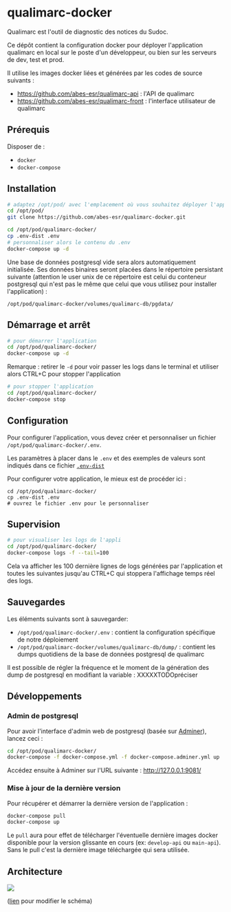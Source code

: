 # qualimarc-docker

Qualimarc est l'outil de diagnostic des notices du Sudoc.

Ce dépôt contient la configuration docker pour déployer l'application qualimarc en local sur le poste d'un développeur, ou bien sur les serveurs de dev, test et prod. 

Il utilise les images docker liées et générées par les codes de source suivants :
- https://github.com/abes-esr/qualimarc-api : l'API de qualimarc
- https://github.com/abes-esr/qualimarc-front : l'interface utilisateur de qualimarc


## Prérequis

Disposer de :
- ``docker``
- ``docker-compose``

## Installation

```bash
# adaptez /opt/pod/ avec l'emplacement où vous souhaitez déployer l'application
cd /opt/pod/
git clone https://github.com/abes-esr/qualimarc-docker.git

cd /opt/pod/qualimarc-docker/
cp .env-dist .env
# personnaliser alors le contenu du .env
docker-compose up -d
```

Une base de données postgresql vide sera alors automatiquement initialisée. Ses données binaires seront placées dans le répertoire persistant suivante (attention le user unix de ce répertoire est celui du conteneur postgresql qui n'est pas le même que celui que vous utilisez pour installer l'application) :
```
/opt/pod/qualimarc-docker/volumes/qualimarc-db/pgdata/
```

## Démarrage et arrêt

```bash
# pour démarrer l'application
cd /opt/pod/qualimarc-docker/
docker-compose up -d
```

Remarque : retirer le ``-d`` pour voir passer les logs dans le terminal et utiliser alors CTRL+C pour stopper l'application

```bash
# pour stopper l'application
cd /opt/pod/qualimarc-docker/
docker-compose stop
```

## Configuration

Pour configurer l'application, vous devez créer et personnaliser un fichier ``/opt/pod/qualimarc-docker/.env``.

Les paramètres à placer dans le ``.env`` et des exemples de valeurs sont indiqués dans ce fichier [``.env-dist``](https://github.com/abes-esr/qualimarc-docker/blob/develop/.env-dist)

Pour configurer votre application, le mieux est de procéder ici :
```
cd /opt/pod/qualimarc-docker/
cp .env-dist .env
# ouvrez le fichier .env pour le personnaliser
```

## Supervision


```bash
# pour visualiser les logs de l'appli
cd /opt/pod/qualimarc-docker/
docker-compose logs -f --tail=100
```

Cela va afficher les 100 dernière lignes de logs générées par l'application et toutes les suivantes jusqu'au CTRL+C qui stoppera l'affichage temps réel des logs.

## Sauvegardes

Les éléments suivants sont à sauvegarder:
- ``/opt/pod/qualimarc-docker/.env`` : contient la configuration spécifique de notre déploiement
- ``/opt/pod/qualimarc-docker/volumes/qualimarc-db/dump/`` : contient les dumps quotidiens de la base de données postgresql de qualimarc

Il est possible de régler la fréquence et le moment de la génération des dump de postgresql en modifiant la variable : XXXXXTODOpréciser

## Développements

### Admin de postgresql
Pour avoir l'interface d'admin web de postgresql (basée sur [Adminer](https://www.adminer.org/)), lancez ceci :
```bash
cd /opt/pod/qualimarc-docker/
docker-compose -f docker-compose.yml -f docker-compose.adminer.yml up
```
Accédez ensuite à Adminer sur l'URL suivante : http://127.0.0.1:9081/

### Mise à jour de la dernière version

Pour récupérer et démarrer la dernière version de l'application :
```bash
docker-compose pull
docker-compose up
```
Le ``pull`` aura pour effet de télécharger l'éventuelle dernière images docker disponible pour la version glissante en cours (ex: ``develop-api`` ou ``main-api``). Sans le pull c'est la dernière image téléchargée qui sera utilisée.

## Architecture

<img src="https://docs.google.com/drawings/d/e/2PACX-1vQE2ImlIkdPWhz_mUH3LeGg-tAUtiqTzJXx4zP5UjHY75Cl9Snw2gj1M0ww6iYJf_kM-gBtLGdJcCgb/pub?w=1332&amp;h=645">

([lien](https://docs.google.com/drawings/d/1ki8ih3egccbf1SBsW4uDTAp7v5hCThQijG3ghki_d9c/edit) pour modifier le schéma)
